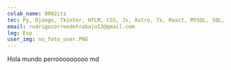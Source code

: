 ```yaml
---
colab_name: 0002itz
tec: Py, Django, Tkinter, HTLM, CSS, Js, Astro, Ts, React, MYSQL, SQL, Docker
email: rodrigocorreodetrabajo13@gmail.com
leg: Esp
user_img: no_foto_user.PNG
---
```


Hola mundo perrooooooooo md
